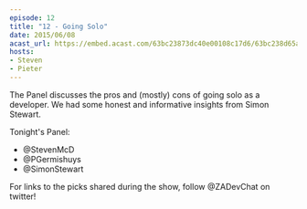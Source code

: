 ```yaml
---
episode: 12
title: "12 - Going Solo"
date: 2015/06/08
acast_url: https://embed.acast.com/63bc23873dc40e00108c17d6/63bc238d65ae3d001128d7e5
hosts:
- Steven
- Pieter
---
```


The Panel discusses the pros and (mostly) cons of going solo as a developer. We had some honest and informative insights from Simon Stewart.

Tonight's Panel:

* @StevenMcD
* @PGermishuys 
* @SimonStewart

For links to the picks shared during the show, follow @ZADevChat on twitter!
